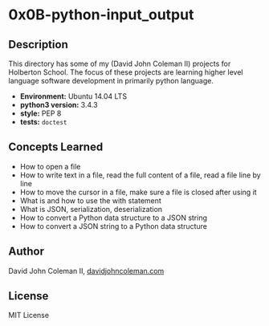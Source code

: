 # 0x0B-python-input_output

## Description

This directory has some of my (David John Coleman II) projects for Holberton
School.  The focus of these projects are learning higher level language software
development in primarily python language.

* __Environment:__ Ubuntu 14.04 LTS
* __python3 version:__ 3.4.3
* __style:__ PEP 8
* __tests:__ `doctest`

## Concepts Learned

* How to open a file
* How to write text in a file, read the full content of a file,
  read a file line by line
* How to move the cursor in a file, make sure a file is closed after using it
* What is and how to use the with statement
* What is JSON, serialization, deserialization
* How to convert a Python data structure to a JSON string
* How to convert a JSON string to a Python data structure

## Author

David John Coleman II, [davidjohncoleman.com](http://www.davidjohncoleman.com/)

## License

MIT License
